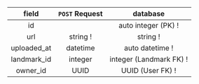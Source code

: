 field | `POST` Request | database |
:-:| :-: | :-:|
id | | auto integer (PK) !
url | string ! | string !
uploaded_at | datetime | auto datetime !
landmark_id | integer | integer (Landmark FK) !
owner_id | UUID | UUID (User FK) !
